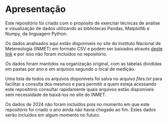 # Apresentação

Este repositório foi criado com o propósito de exercitar técnicas de análise e visualização de dados utilizando as bibliotecas Pandas, Matplotlib e Numpy, da linguagem Python.

Os dados analisados aqui estão disponíveis no site do Instituto Nacional de Metereologia (INMET) em formato CSV e podem ser baixados através [deste link](https://portal.inmet.gov.br/dadoshistoricos) e por isso não foram incluídos no repositório.

Os dados foram mantidos na organização original, com as tabelas divididas em pastas por ano e em arquivos segundo o local de medição.

Uma lista de todos os arquivos disponíveis foi salva no arquivo <i> files.txt </i> para facilitar a consulta dos mesmos e para permitir a quem esteja acessando este repositório consultar rapidamente quais arquivos estão disponíveis sem necessidade de baixá-los no site do INMET.

Os dados de 2024 não foram incluídos pois no momento em que este repositório foi criado o ano ainda não havia chegado ao fim. Estes dados serão incluídos em algum momento no futuro. 
